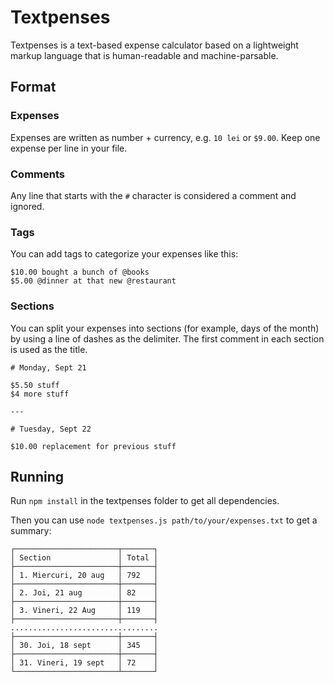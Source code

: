 # Textpenses

Textpenses is a text-based expense calculator based on a lightweight markup language that is human-readable and machine-parsable.

## Format

### Expenses

Expenses are written as number + currency, e.g. `10 lei` or `$9.00`. Keep one expense per line in your file. 

### Comments

Any line that starts with the `#` character is considered a comment and ignored.

### Tags

You can add tags to categorize your expenses like this: 
```
$10.00 bought a bunch of @books
$5.00 @dinner at that new @restaurant
```

### Sections

You can split your expenses into sections (for example, days of the month) by using a line of dashes as the delimiter. The first comment in each section is used as the title.
```
# Monday, Sept 21

$5.50 stuff
$4 more stuff

---

# Tuesday, Sept 22

$10.00 replacement for previous stuff
```

## Running

Run `npm install` in the textpenses folder to get all dependencies. 

Then you can use `node textpenses.js path/to/your/expenses.txt` to get a summary:

```
┌───────────────────────┬───────┐
│ Section               │ Total │
├───────────────────────┼───────┤
│ 1. Miercuri, 20 aug   │ 792   │
├───────────────────────┼───────┤
│ 2. Joi, 21 aug        │ 82    │
├───────────────────────┼───────┤
│ 3. Vineri, 22 Aug     │ 119   │
├───────────────────────┼───────┤
.................................
├───────────────────────┼───────┤
│ 30. Joi, 18 sept      │ 345   │
├───────────────────────┼───────┤
│ 31. Vineri, 19 sept   │ 72    │
└───────────────────────┴───────┘
```

